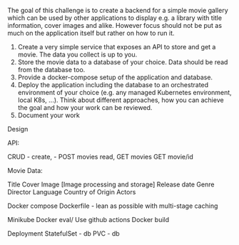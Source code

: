 The goal of this challenge is to create a backend for a simple movie gallery which can be used by other applications to
display e.g. a library with title information, cover images and alike. However focus should not be put as much on the
application itself but rather on how to run it.

1. Create a very simple service that exposes an API to store and get a movie. The data you collect is up to you.
2. Store the movie data to a database of your choice. Data should be read from the database too.
3. Provide a docker-compose setup of the application and database.
4. Deploy the application including the database to an orchestrated environment of your choice (e.g. any managed
Kubernetes environment, local K8s, ...). Think about different approaches, how you can achieve the goal and how
your work can be reviewed.
5. Document your work

Design

API:

CRUD - 
create, - POST movies
read, GET movies GET movie/id


Movie Data: 

Title 
Cover Image [Image processing and storage] 
Release date 
Genre 
Director
Language
Country of Origin
Actors

Docker compose
Dockerfile - lean as possible with multi-stage caching

Minikube
Docker eval/ Use github actions
Docker build

Deployment
StatefulSet - db
PVC - db

